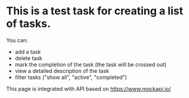 # This is a test task for creating a list of tasks.

You can:

- add a task
- delete task
- mark the completion of the task (the task will be crossed out)
- view a detailed description of the task
- filter tasks ("show all", "active", "completed")

This page is integrated with API based on https://www.mockapi.io/
